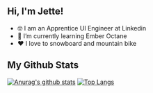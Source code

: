 ## Hi, I'm Jette! 
- 🤓 I am an Apprentice UI Engineer at Linkedin
- 🌱 I’m currently learning Ember Octane
- ❤️ I love to snowboard and mountain bike


## My Github Stats

[![Anurag's github stats](https://github-readme-stats.vercel.app/api?username=rebelskum&theme=dracula&show_icons=true)](https://github.com/anuraghazra/github-readme-stats)
[![Top Langs](https://github-readme-stats.vercel.app/api/top-langs/?username=rebelskum&theme=dracula&show_icons=true)](https://github.com/anuraghazra/github-readme-stats)

<!--
**rebelskum/rebelskum** is a ✨ _special_ ✨ repository because its `README.md` (this file) appears on your GitHub profile.

Here are some ideas to get you started:

- 🔭 I’m currently working on ...
- 🌱 I’m currently learning ...
- 👯 I’m looking to collaborate on ...
- 🤔 I’m looking for help with ...
- 💬 Ask me about ...
- 📫 How to reach me: ...
- 😄 Pronouns: ...
- ⚡ Fun fact: ...
-->
